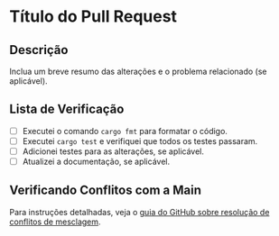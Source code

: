 # Título do Pull Request

## Descrição

Inclua um breve resumo das alterações e o problema relacionado (se aplicável).

## Lista de Verificação

- [ ] Executei o comando `cargo fmt` para formatar o código.
- [ ] Executei `cargo test` e verifiquei que todos os testes passaram.
- [ ] Adicionei testes para as alterações, se aplicável.
- [ ] Atualizei a documentação, se aplicável.

## Verificando Conflitos com a Main

Para instruções detalhadas, veja o [guia do GitHub sobre resolução de conflitos de mesclagem](https://docs.github.com/pt/get-started/using-git/resolving-merge-conflicts).
